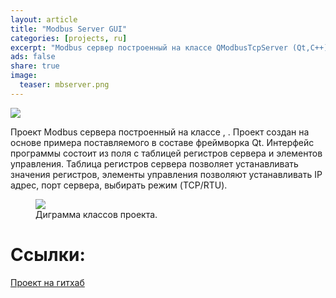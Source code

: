 ```yaml
---
layout: article
title: "Modbus Server GUI"
categories: [projects, ru]
excerpt: "Modbus сервер построенный на классе QModbusTcpServer (Qt,C++)."
ads: false
share: true
image:
  teaser: mbserver.png
---
```

<img src="{{ site.url }}/images/mbserver.png">

Проект Modbus сервера построенный на классе <QModbusTcpServer>, <QModbusRtuSerialSlave>. 
Проект создан на основе примера поставляемого в составе фреймворка Qt. 
Интерфейс программы состоит из поля с таблицей регистров сервера и элементов управления.
Таблица регистров сервера позволяет устанавливать значения регистров, элементы управления позволяют устанавливать IP адрес, 
порт сервера, выбирать режим (TCP/RTU).


<figure>
	<a href="{{ site.url }}/images/modbus_server_diagram.png"><img src="{{ site.url }}/images/modbus_server_diagram.png"></a>
	<figcaption>Диграмма классов проекта.</figcaption>
</figure>

# Ссылки:
[Проект на гитхаб](https://github.com/AlexPutz/Modbus_server)
